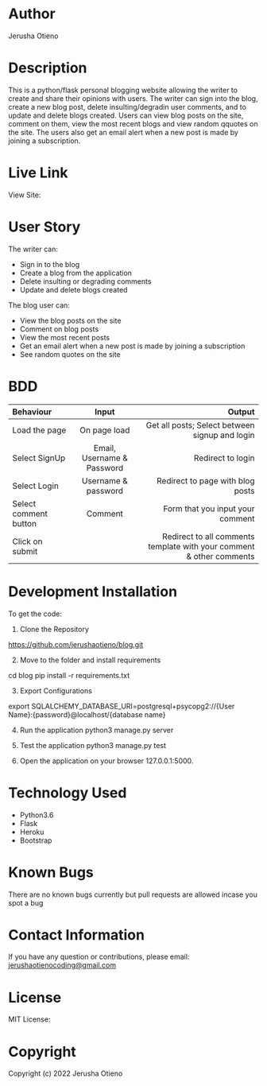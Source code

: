 # Author

Jerusha Otieno

# Description

This is a python/flask personal blogging website allowing the writer to create and share their opinions with users. The writer can sign into the blog, create a new blog post, delete insulting/degradin user comments, and to update and delete blogs created. Users can view blog posts on the site, comment on them, view the most recent blogs and view random qquotes on the site. The users also get an email alert when a new post is made by joining a subscription. 

# Live Link

View Site: 

# User Story

The writer can:
* Sign in to the blog
* Create a blog from the application
* Delete insulting or degrading comments
* Update and delete blogs created

The blog user can:
* View the blog posts on the site
* Comment on blog posts
* View the most recent posts
* Get an email alert when a new post is made by joining a subscription
* See random quotes on the site

# BDD

| Behaviour | Input | Output |
| :---------------- | :---------------: | ------------------: |
| Load the page | On page load | Get all posts; Select between signup and login
| Select SignUp	| Email, Username & Password	| Redirect to login
| Select Login	| Username & password | Redirect to page with blog posts 
| Select comment button	| Comment | Form that you input your comment
| Click on submit |  | Redirect to all comments template with your comment & other comments

# Development Installation

To get the code:

1. Clone the Repository

https://github.com/jerushaotieno/blog.git

2. Move to the folder and install requirements

cd blog 
pip install -r requirements.txt

3. Export Configurations

export SQLALCHEMY_DATABASE_URI=postgresql+psycopg2://{User Name}:{password}@localhost/{database name}

4. Run the application
python3 manage.py server

5. Test the application
python3 manage.py test

6. Open the application on your browser 127.0.0.1:5000.

# Technology Used

* Python3.6
* Flask
* Heroku
* Bootstrap

# Known Bugs
There are no known bugs currently but pull requests are allowed incase you spot a bug

# Contact Information

If you have any question or contributions, please email: jerushaotienocoding@gmail.com 

# License

MIT License:

# Copyright 

Copyright (c) 2022 Jerusha Otieno 